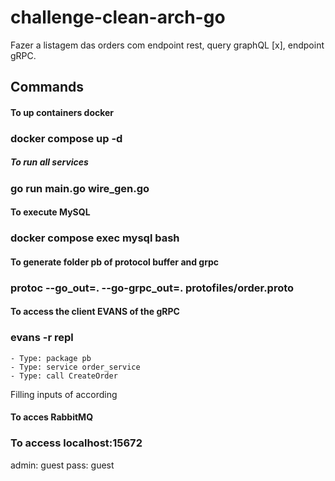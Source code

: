 # challenge-clean-arch-go

Fazer a listagem das orders com endpoint rest, query graphQL [x], endpoint gRPC.

## Commands

#### To up containers docker

### docker compose up -d

##### To run all services

### go run main.go wire_gen.go

#### To execute MySQL

### docker compose exec mysql bash

#### To generate folder pb of protocol buffer and grpc

### protoc --go_out=. --go-grpc_out=. protofiles/order.proto

#### To access the client EVANS of the gRPC

### evans -r repl

    - Type: package pb
    - Type: service order_service
    - Type: call CreateOrder

Filling inputs of according

#### To acces RabbitMQ

### To access localhost:15672

admin: guest
pass: guest
